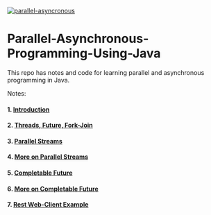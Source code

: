 [![parallel-asyncronous](https://github.com/dilipsundarraj1/parallel-asynchronous-using-java/actions/workflows/gradle.yml/badge.svg?branch=final)](https://github.com/dilipsundarraj1/parallel-asynchronous-using-java/actions/workflows/gradle.yml)

# Parallel-Asynchronous-Programming-Using-Java

This repo has notes and code for learning parallel and asynchronous programming in Java.

Notes:

#### 1. [Introduction](https://github.com/Mnyu/parallel-asynchronous-using-java/blob/practice/notes/01_introduction.md)
#### 2. [Threads, Future, Fork-Join](https://github.com/Mnyu/parallel-asynchronous-using-java/blob/practice/notes/02_threads_future_forkjoin.md)
#### 3. [Parallel Streams](https://github.com/Mnyu/parallel-asynchronous-using-java/blob/practice/notes/03_parallel_streams.md)
#### 4. [More on Parallel Streams](https://github.com/Mnyu/parallel-asynchronous-using-java/blob/practice/notes/04_more_on_parallel_streams.md)
#### 5. [Completable Future](https://github.com/Mnyu/parallel-asynchronous-using-java/blob/practice/notes/05_completable_future.md)
#### 6. [More on Completable Future](https://github.com/Mnyu/parallel-asynchronous-using-java/blob/practice/notes/06_more_on_compaletable_future.md)
#### 7. [Rest Web-Client Example](https://github.com/Mnyu/parallel-asynchronous-using-java/blob/practice/notes/07_building_restful_api_client.md)
